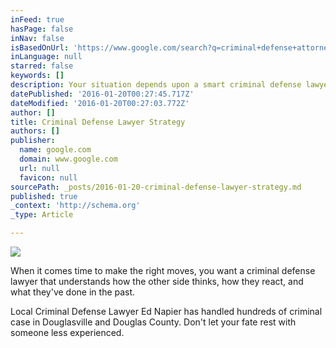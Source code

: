 ```yaml
---
inFeed: true
hasPage: false
inNav: false
isBasedOnUrl: 'https://www.google.com/search?q=criminal+defense+attorney&newwindow=1&safe=off&espv=2&biw=1280&bih=599&source=lnms&tbm=isch&sa=X&ved=0ahUKEwj24KvY_ZXKAhVPxGMKHfezDmAQ_AUIBygC#imgrc=i_q9lqQiQdjSlM%3A'
inLanguage: null
starred: false
keywords: []
description: Your situation depends upon a smart criminal defense lawyer that knows your local courts.
datePublished: '2016-01-20T00:27:45.717Z'
dateModified: '2016-01-20T00:27:03.772Z'
author: []
title: Criminal Defense Lawyer Strategy
authors: []
publisher:
  name: google.com
  domain: www.google.com
  url: null
  favicon: null
sourcePath: _posts/2016-01-20-criminal-defense-lawyer-strategy.md
published: true
_context: 'http://schema.org'
_type: Article

---
```

![](https://s3-us-west-2.amazonaws.com/the-grid-img/p/f8e690104bec9a8393414a0ceb2d365501459d55.png)

When it comes time to make the right moves, you want a criminal defense lawyer that understands how the other side thinks, how they react, and what they've done in the past.

Local Criminal Defense Lawyer Ed Napier has handled hundreds of criminal case in Douglasville and Douglas County.  Don't let your fate rest with someone less experienced.